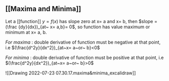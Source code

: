 ## [[Maxima and Minima]]

Let a [[function]] $y =f(x)$ has slope zero at x= a and x= b, then $slope = (\frac {dy}{dx})_{at~ x= a,b}= 0$, so function has value maximum or minimum at x= a, b.

_For maxima_ : double derivative of function must be negative at that point, i.e $(\frac{d^2y}{dx^2})_{at~x= a~or~ b}<0$

_For minima_ : double derivative of function must be positive at that point, i.e $(\frac{d^2y}{dx^2})_{at~x= a~or~ b}>0$

![[Drawing 2022-07-23 07.30.17.maxima&minima_excalidraw]]
